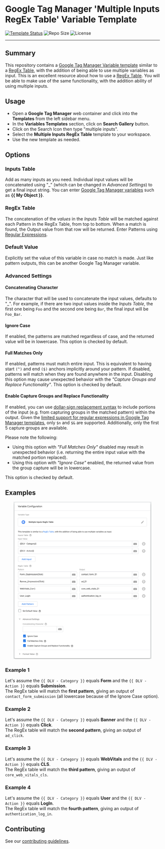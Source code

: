 # Google Tag Manager 'Multiple Inputs RegEx Table' Variable Template

[![Template Status](https://img.shields.io/badge/Community%20Template%20Gallery%20Status-published-green)](https://tagmanager.google.com/gallery/#/owners/justia/templates/gtm-multiple-inputs-regex-table-variable) ![Repo Size](https://img.shields.io/github/repo-size/justia/gtm-multiple-inputs-regex-table-variable) ![License](https://img.shields.io/github/license/justia/gtm-multiple-inputs-regex-table-variable)

---

## Summary

This repository contains a [Google Tag Manager Variable template](https://developers.google.com/tag-manager/templates) similar to a [RegEx Table](https://j.st/4VwZ), with the addition of being able to use multiple variables as input. This is an excellent resource about how to use a [RegEx Table](https://www.simoahava.com/analytics/the-regex-table-variable-in-google-tag-manager/). You will be able to make use of the same functionality, with the addition ability of using multiple inputs.

## Usage
- Open a **Google Tag Manager** web container and click into the **Templates** from the left sidebar menu.
- In the **Variables Templates** section, click on **Search Gallery** button.
- Click on the Search Icon then type "multiple inputs".
- Select the **Multiple Inputs RegEx Table** template to your workspace.
- Use the new template as needed.

## Options

### Inputs Table
Add as many inputs as you need. Individual input values will be concatenated using "_" (which can be changed in *Advanced Settings*) to get a final input string. You can enter [Google Tag Manager variables](https://support.google.com/tagmanager/topic/7683268?hl=en&ref_topic=3441647) such as <strong>{{ My Object }}</strong>.

### RegEx Table
The concatenation of the *values* in the *Inputs Table* will be matched against each Pattern in the RegEx Table, from top to bottom. When a match is found, the Output value from that row will be returned. Enter Patterns using [Regular Expressions](https://support.google.com/tagmanager/answer/7679109?visit_id=637556570796808874-755449532&rd=1).

### Default Value
Explicitly set the value of this variable in case no match is made. Just like pattern outputs, this can be another Google Tag Manager variable.

### Advanced Settings

#### Concatenating Character
The character that will be used to concatenate the input values, defaults to "_". For example, if there are two input values inside the *Inputs Table*, the first one being `Foo` and the second one being `Bar`, the final input will be `Foo_Bar`.

#### Ignore Case
If enabled, the patterns are matched regardless of case, and the returned value will be in lowercase. This option is checked by default.

#### Full Matches Only 
If enabled, patterns must match entire input. This is equivalent to having start `(^)` and end `($)` anchors implicitly around your pattern. If disabled, patterns will match when they are found anywhere in the input. Disabling this option may cause unexpected behavior with the *"Capture Groups and Replace Functionality"*.  This option is checked by default.

#### Enable Capture Groups and Replace Functionality
If enabled, you can use [dollar-sign replacement syntax](https://262.ecma-international.org/5.1/#sec-15.5.4.11) to include portions of the input (e.g. from capturing groups in the matched pattern) within the output. Given the [limited support for regular expressions in Google Tag Manager templates](https://support.google.com/tagmanager/thread/49104943/google-tag-manager-custom-templates-and-regex-support?hl=en), only `$n` and `$&` are supported. Additionally, only the first 5 capture groups are available. 

Please note the following:  
- Using this option with <em>"Full Matches Only"</em> disabled may result in unexpected behavior (i.e. returning the entire input value with the matched portion replaced).  
- Using this option with <em>"Ignore Case"</em> enabled, the returned value from the group capture will be in lowercase.  

This option is checked by default.

## Examples
<p align="center">
  <img src="images/example.png" alt="Google Tag Manager Example" width="450" />
</p>

### Example 1
Let's assume the `{{ DLV - Category }}` equals **Form** and the `{{ DLV - Action }}` equals **Submission**.  
The RegEx table will match the **first pattern**, giving an output of `contact_form_submission` (all lowercase because of the Ignore Case option).

### Example 2
Let's assume the `{{ DLV - Category }}` equals **Banner** and the `{{ DLV - Action }}` equals **Click**.  
The RegEx table will match the **second pattern**, giving an output of `ad_click`.

### Example 3
Let's assume the `{{ DLV - Category }}` equals **WebVitals** and the `{{ DLV - Action }}` equals **CLS**.  
The RegEx table will match the **third pattern**, giving an output of `core_web_vitals_cls`.

### Example 4
Let's assume the `{{ DLV - Category }}` equals **User** and the `{{ DLV - Action }}` equals **LogIn**.  
The RegEx table will match the **fourth pattern**, giving an output of `authentication_log_in`.

## Contributing
See our [contributing guidelines](CONTRIBUTING.md).
